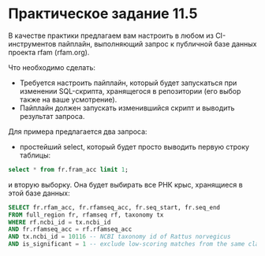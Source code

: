 # Практическое задание 11.5
В качестве практики предлагаем вам настроить в любом из CI-инструментов пайплайн, выполняющий запрос к публичной базе данных проекта rfam (rfam.org).

Что необходимо сделать:

- Требуется настроить пайплайн, который будет запускаться при изменении SQL-скрипта, хранящегося в репозитории (его выбор также на ваше усмотрение).
- Пайплайн должен запускать изменившийся скрипт и выводить результат запроса.

Для примера предлагается два запроса:
- простейший select, который будет просто выводить первую строку таблицы:
```sql
select * from fr.fram_acc limit 1;
```
и вторую выборку. Она будет выбирать все РНК крыс, хранящиеся в этой базе данных:
```sql
SELECT fr.rfam_acc, fr.rfamseq_acc, fr.seq_start, fr.seq_end
FROM full_region fr, rfamseq rf, taxonomy tx
WHERE rf.ncbi_id = tx.ncbi_id
AND fr.rfamseq_acc = rf.rfamseq_acc
AND tx.ncbi_id = 10116 -- NCBI taxonomy id of Rattus norvegicus
AND is_significant = 1 -- exclude low-scoring matches from the same clan
```

